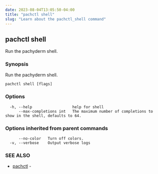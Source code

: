 ```yaml
---
date: 2023-08-04T13:05:50-04:00
title: "pachctl shell"
slug: "Learn about the pachctl_shell command"
---
```


## pachctl shell

Run the pachyderm shell.

### Synopsis

Run the pachyderm shell.

```
pachctl shell [flags]
```

### Options

```
  -h, --help                  help for shell
      --max-completions int   The maximum number of completions to show in the shell, defaults to 64.
```

### Options inherited from parent commands

```
      --no-color   Turn off colors.
  -v, --verbose    Output verbose logs
```

### SEE ALSO

* [pachctl](/commands/pachctl/)	 - 

